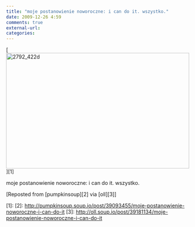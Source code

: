 ```yaml
---
title: "moje postanowienie noworoczne: i can do it. wszystko."
date: 2009-12-26 4:59
comments: true
external-url:
categories:
---
```

[<img src="http://8.asset.soup.io/asset/0603/2792_422d.jpeg" width="500" height="316" alt="2792_422d" />][1]

moje postanowienie noworoczne: i can do it. wszystko.

[Reposted from [pumpkinsoup][2] via [oll][3]]

  [1]: 
  [2]: http://pumpkinsoup.soup.io/post/39093455/moje-postanowienie-noworoczne-i-can-do-it
  [3]: http://oll.soup.io/post/39181134/moje-postanowienie-noworoczne-i-can-do-it
